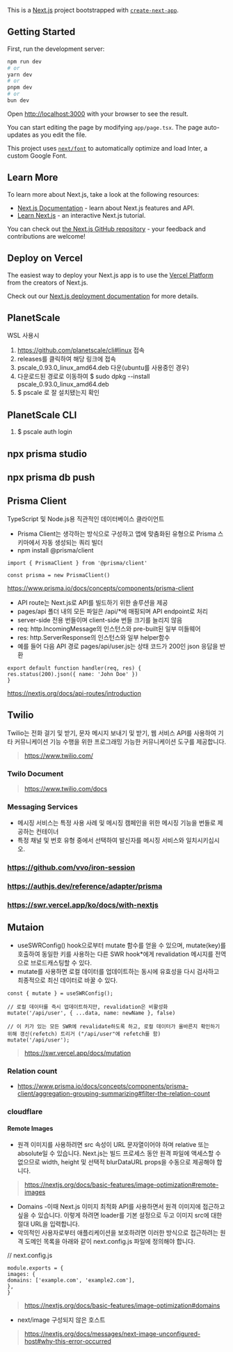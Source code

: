 This is a [Next.js](https://nextjs.org/) project bootstrapped with [`create-next-app`](https://github.com/vercel/next.js/tree/canary/packages/create-next-app).

## Getting Started

First, run the development server:

```bash
npm run dev
# or
yarn dev
# or
pnpm dev
# or
bun dev
```

Open [http://localhost:3000](http://localhost:3000) with your browser to see the result.

You can start editing the page by modifying `app/page.tsx`. The page auto-updates as you edit the file.

This project uses [`next/font`](https://nextjs.org/docs/basic-features/font-optimization) to automatically optimize and load Inter, a custom Google Font.

## Learn More

To learn more about Next.js, take a look at the following resources:

- [Next.js Documentation](https://nextjs.org/docs) - learn about Next.js features and API.
- [Learn Next.js](https://nextjs.org/learn) - an interactive Next.js tutorial.

You can check out [the Next.js GitHub repository](https://github.com/vercel/next.js/) - your feedback and contributions are welcome!

## Deploy on Vercel

The easiest way to deploy your Next.js app is to use the [Vercel Platform](https://vercel.com/new?utm_medium=default-template&filter=next.js&utm_source=create-next-app&utm_campaign=create-next-app-readme) from the creators of Next.js.

Check out our [Next.js deployment documentation](https://nextjs.org/docs/deployment) for more details.

## PlanetScale
WSL 사용시
1. https://github.com/planetscale/cli#linux 접속
2. releases를 클릭하여 해당 링크에 접속
3. pscale_0.93.0_linux_amd64.deb 다운(ubuntu를 사용중인 경우)
4. 다운로드된 경로로 이동하여 $ sudo dpkg --install pscale_0.93.0_linux_amd64.deb
5. $ pscale 로 잘 설치됐는지 확인

## PlanetScale CLI
1. $ pscale auth login

## npx prisma studio
## npx prisma db push

## Prisma Client
TypeScript 및 Node.js용 직관적인 데이터베이스 클라이언트
- Prisma Client는 생각하는 방식으로 구성하고 앱에 맞춤화된 유형으로 Prisma 스키마에서 자동 생성되는 쿼리 빌더
- npm install @prisma/client
```
import { PrismaClient } from '@prisma/client'

const prisma = new PrismaClient()
```
https://www.prisma.io/docs/concepts/components/prisma-client

- API route는 Next.js로 API를 빌드하기 위한 솔루션을 제공 
- pages/api 폴더 내의 모든 파일은 /api/*에 매핑되며 API endpoint로 처리
- server-side 전용 번들이며 client-side 번들 크기를 늘리지 않음
- req: http.IncomingMessage의 인스턴스와 pre-built된 일부 미들웨어
- res: http.ServerResponse의 인스턴스와 일부 helper함수
- 예를 들어 다음 API 경로 pages/api/user.js는 상태 코드가 200인 json 응답을 반환
```
export default function handler(req, res) {
res.status(200).json({ name: 'John Doe' })
}
```
https://nextjs.org/docs/api-routes/introduction


## Twilio
Twilio는 전화 걸기 및 받기, 문자 메시지 보내기 및 받기, 웹 서비스 API를 사용하여 기타 커뮤니케이션 기능 수행을 위한 프로그래밍 가능한 커뮤니케이션 도구를 제공합니다.
> https://www.twilio.com/

### Twilo Document
> https://www.twilio.com/docs

### Messaging Services
- 메시징 서비스는 특정 사용 사례 및 메시징 캠페인을 위한 메시징 기능을 번들로 제공하는 컨테이너
- 특정 채널 및 번호 유형 중에서 선택하여 발신자를 메시징 서비스와 일치시키십시오.

### https://github.com/vvo/iron-session

### https://authjs.dev/reference/adapter/prisma

### https://swr.vercel.app/ko/docs/with-nextjs


## Mutaion
- useSWRConfig() hook으로부터 mutate 함수를 얻을 수 있으며, mutate(key)를 호출하여 동일한 키를 사용하는 다른 SWR hook*에게 revalidation 메시지를 전역으로 브로드캐스팅할 수 있다.
- mutate를 사용하면 로컬 데이터를 업데이트하는 동시에 유효성을 다시 검사하고 최종적으로 최신 데이터로 바꿀 수 있다.
```
const { mutate } = useSWRConfig();

// 로컬 데이터를 즉시 업데이트하지만, revalidation은 비활성화
mutate('/api/user', { ...data, name: newName }, false)

// 이 키가 있는 모든 SWR에 revalidate하도록 하고, 로컬 데이터가 올바른지 확인하기 위해 갱신(refetch) 트리거 ("/api/user"에 refetch를 함)
mutate('/api/user');
```
> https://swr.vercel.app/docs/mutation

### Relation count
- https://www.prisma.io/docs/concepts/components/prisma-client/aggregation-grouping-summarizing#filter-the-relation-count


### cloudflare

#### Remote Images
- 원격 이미지를 사용하려면 src 속성이 URL 문자열이어야 하며 relative 또는 absolute일 수 있습니다. Next.js는 빌드 프로세스 동안 원격 파일에 액세스할 수 없으므로 width, height 및 선택적 blurDataURL props을 수동으로 제공해야 합니다.
> https://nextjs.org/docs/basic-features/image-optimization#remote-images

- Domains
-이때 Next.js 이미지 최적화 API를 사용하면서 원격 이미지에 접근하고 싶을 수 있습니다. 이렇게 하려면 loader를 기본 설정으로 두고 이미지 src에 대한 절대 URL을 입력합니다.
- 악의적인 사용자로부터 애플리케이션을 보호하려면 이러한 방식으로 접근하려는 원격 도메인 목록을 아래와 같이 next.config.js 파일에 정의해야 합니다.

// next.config.js
```
module.exports = {
images: {
domains: ['example.com', 'example2.com'],
},
}
```
> https://nextjs.org/docs/basic-features/image-optimization#domains

- next/image 구성되지 않은 호스트
> https://nextjs.org/docs/messages/next-image-unconfigured-host#why-this-error-occurred